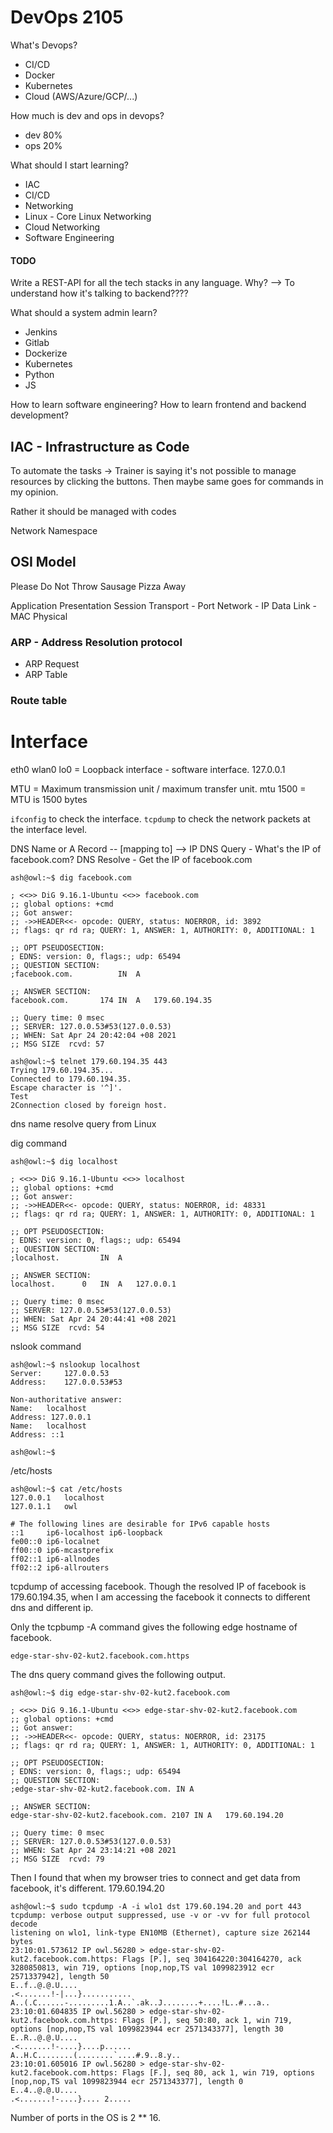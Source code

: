# DevOps 2105

What's Devops?
- CI/CD
- Docker
- Kubernetes
- Cloud (AWS/Azure/GCP/...)

How much is dev and ops in devops?
- dev 80%
- ops 20%

What should I start learning?
- IAC
- CI/CD
- Networking
- Linux - Core Linux Networking
- Cloud Networking
- Software Engineering


#### TODO
Write a REST-API for all the tech stacks in any language.
Why? --> 
To understand how it's talking to backend????

What should a system admin learn?
- Jenkins
- Gitlab
- Dockerize
- Kubernetes
- Python
- JS

How to learn software engineering?
How to learn frontend and backend development?


## IAC - Infrastructure as Code
To automate the tasks -> Trainer is saying it's not possible to manage resources by clicking the buttons.
Then maybe same goes for commands in my opinion.

Rather it should be managed with codes

Network Namespace
## OSI Model
Please Do Not Throw Sausage Pizza Away

Application
Presentation
Session
Transport  - Port
Network    - IP
Data Link   - MAC
Physical 

### ARP - Address Resolution protocol
- ARP Request
- ARP Table

### Route table


# Interface 
eth0
wlan0
lo0 = Loopback interface - software interface. 127.0.0.1

MTU = Maximum transmission unit / maximum transfer unit.
mtu 1500 = MTU is 1500 bytes

`ifconfig` to check the interface.
`tcpdump` to check the network packets at the interface level.


 
DNS Name or A Record -- [mapping to] --> IP
DNS Query - What's the IP of facebook.com?
DNS Resolve - Get the IP of facebook.com 

```
ash@owl:~$ dig facebook.com

; <<>> DiG 9.16.1-Ubuntu <<>> facebook.com
;; global options: +cmd
;; Got answer:
;; ->>HEADER<<- opcode: QUERY, status: NOERROR, id: 3892
;; flags: qr rd ra; QUERY: 1, ANSWER: 1, AUTHORITY: 0, ADDITIONAL: 1

;; OPT PSEUDOSECTION:
; EDNS: version: 0, flags:; udp: 65494
;; QUESTION SECTION:
;facebook.com.			IN	A

;; ANSWER SECTION:
facebook.com.		174	IN	A	179.60.194.35

;; Query time: 0 msec
;; SERVER: 127.0.0.53#53(127.0.0.53)
;; WHEN: Sat Apr 24 20:42:04 +08 2021
;; MSG SIZE  rcvd: 57
```

```
ash@owl:~$ telnet 179.60.194.35 443
Trying 179.60.194.35...
Connected to 179.60.194.35.
Escape character is '^]'.
Test
2Connection closed by foreign host.
```


dns name resolve query from Linux

dig command
```
ash@owl:~$ dig localhost

; <<>> DiG 9.16.1-Ubuntu <<>> localhost
;; global options: +cmd
;; Got answer:
;; ->>HEADER<<- opcode: QUERY, status: NOERROR, id: 48331
;; flags: qr rd ra; QUERY: 1, ANSWER: 1, AUTHORITY: 0, ADDITIONAL: 1

;; OPT PSEUDOSECTION:
; EDNS: version: 0, flags:; udp: 65494
;; QUESTION SECTION:
;localhost.			IN	A

;; ANSWER SECTION:
localhost.		0	IN	A	127.0.0.1

;; Query time: 0 msec
;; SERVER: 127.0.0.53#53(127.0.0.53)
;; WHEN: Sat Apr 24 20:44:41 +08 2021
;; MSG SIZE  rcvd: 54

```

nslook command
```
ash@owl:~$ nslookup localhost
Server:		127.0.0.53
Address:	127.0.0.53#53

Non-authoritative answer:
Name:	localhost
Address: 127.0.0.1
Name:	localhost
Address: ::1

ash@owl:~$ 

```

/etc/hosts
```
ash@owl:~$ cat /etc/hosts
127.0.0.1	localhost
127.0.1.1	owl

# The following lines are desirable for IPv6 capable hosts
::1     ip6-localhost ip6-loopback
fe00::0 ip6-localnet
ff00::0 ip6-mcastprefix
ff02::1 ip6-allnodes
ff02::2 ip6-allrouters
```


tcpdump of accessing facebook. Though the resolved IP of facebook is 179.60.194.35, when I am accessing the facebook it connects to different dns and different ip.

Only the tcpbump -A command gives the following edge hostname of facebook.

`edge-star-shv-02-kut2.facebook.com.https`

The dns query command gives the following output.

```
ash@owl:~$ dig edge-star-shv-02-kut2.facebook.com

; <<>> DiG 9.16.1-Ubuntu <<>> edge-star-shv-02-kut2.facebook.com
;; global options: +cmd
;; Got answer:
;; ->>HEADER<<- opcode: QUERY, status: NOERROR, id: 23175
;; flags: qr rd ra; QUERY: 1, ANSWER: 1, AUTHORITY: 0, ADDITIONAL: 1

;; OPT PSEUDOSECTION:
; EDNS: version: 0, flags:; udp: 65494
;; QUESTION SECTION:
;edge-star-shv-02-kut2.facebook.com. IN	A

;; ANSWER SECTION:
edge-star-shv-02-kut2.facebook.com. 2107 IN A	179.60.194.20

;; Query time: 0 msec
;; SERVER: 127.0.0.53#53(127.0.0.53)
;; WHEN: Sat Apr 24 23:14:21 +08 2021
;; MSG SIZE  rcvd: 79
```

Then I found that when my browser tries to connect and get data from facebook, it's different. 179.60.194.20

```
ash@owl:~$ sudo tcpdump -A -i wlo1 dst 179.60.194.20 and port 443
tcpdump: verbose output suppressed, use -v or -vv for full protocol decode
listening on wlo1, link-type EN10MB (Ethernet), capture size 262144 bytes
23:10:01.573612 IP owl.56280 > edge-star-shv-02-kut2.facebook.com.https: Flags [P.], seq 304164220:304164270, ack 3280850813, win 719, options [nop,nop,TS val 1099823912 ecr 2571337942], length 50
E..f..@.@.U....
.<.......!-|...}...........
A..(.C......-.........1.A..`.ak..J........+....!L..#...a..
23:10:01.604835 IP owl.56280 > edge-star-shv-02-kut2.facebook.com.https: Flags [P.], seq 50:80, ack 1, win 719, options [nop,nop,TS val 1099823944 ecr 2571343377], length 30
E..R..@.@.U....
.<.......!-....}....p......
A..H.C........(........`....#.9..8.y..
23:10:01.605016 IP owl.56280 > edge-star-shv-02-kut2.facebook.com.https: Flags [F.], seq 80, ack 1, win 719, options [nop,nop,TS val 1099823944 ecr 2571343377], length 0
E..4..@.@.U....
.<.......!-....}.... 2.....

``` 
Number of ports in the OS is 2 ** 16.


